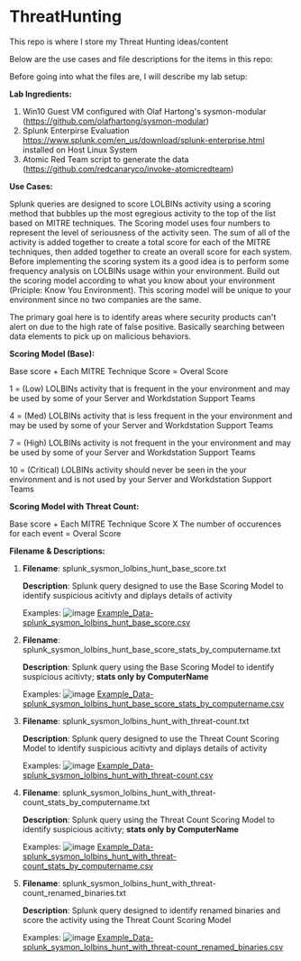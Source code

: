 # ThreatHunting
This repo is where I store my Threat Hunting ideas/content

Below are the use cases and file descriptions for the items in this repo:

Before going into what the files are, I will describe my lab setup:

**Lab Ingredients:**

1. Win10 Guest VM configured with Olaf Hartong's sysmon-modular (https://github.com/olafhartong/sysmon-modular)
2. Splunk Enterpirse Evaluation https://www.splunk.com/en_us/download/splunk-enterprise.html installed on Host Linux System
3. Atomic Red Team script to generate the data (https://github.com/redcanaryco/invoke-atomicredteam)



**Use Cases:**

Splunk queries are designed to score LOLBINs activity using a scoring method that bubbles up the most egregious activity to the top of the list based on MITRE techniques. The Scoring model uses four numbers to represent the level of seriousness of the activity seen. The sum of all of the activity is added together to create a total score for each of the MITRE techniques, then added together to create an overall score for each system. Before implementing the scoring system its a good idea is to perform some frequency analysis on LOLBINs usage within your environment. Build out the scoring model according to what you know about your environment (Priciple: Know You Environment). This scoring model will be unique to your environment since no two companies are the same. 

The primary goal here is to identify areas where security products can't alert on due to the high rate of false positive. Basically searching between data elements to pick up on malicious behaviors.


**Scoring Model (Base):**

Base score + Each MITRE Technique Score = Overal Score

1  = (Low) LOLBINs activity that is frequent in the your environment and may be used by some of your Server and Workdstation Support Teams

4  = (Med) LOLBINs activity that is less frequent in the your environment and may be used by some of your Server and Workdstation Support Teams

7  = (High) LOLBINs activity is not frequent in the your environment and may be used by some of your Server and Workdstation Support Teams

10 = (Critical) LOLBINs activity should never be seen in the your environment and is not used by your Server and Workdstation Support Teams


**Scoring Model with Threat Count:**

Base score + Each MITRE Technique Score X The number of occurences for each event = Overal Score 


**Filename & Descriptions:**

1. **Filename**: splunk_sysmon_lolbins_hunt_base_score.txt 
   
   **Description**: Splunk query designed to use the Base Scoring Model to identify suspicious acitivty and diplays details of activity
   
   Examples:
   ![image](https://user-images.githubusercontent.com/15706462/146420453-7faa56cb-bb63-4cb5-8420-84faab6f272d.png)
   [Example_Data-splunk_sysmon_lolbins_hunt_base_score.csv](https://github.com/paladin316/ThreatHunting/files/7729326/Example_Data-splunk_sysmon_lolbins_hunt_base_score.csv)


   
2. **Filename**: splunk_sysmon_lolbins_hunt_base_score_stats_by_computername.txt 
   
   **Description**: Splunk query using the Base Scoring Model to identify suspicious acitivty; **stats only by ComputerName**
   
   Examples:
   ![image](https://user-images.githubusercontent.com/15706462/146420981-c8a69bca-7fa1-489d-a2c8-3c1bd93c9840.png)
   [Example_Data-splunk_sysmon_lolbins_hunt_base_score_stats_by_computername.csv](https://github.com/paladin316/ThreatHunting/files/7729348/Example_Data-splunk_sysmon_lolbins_hunt_base_score_stats_by_computername.csv)


   
3. **Filename**: splunk_sysmon_lolbins_hunt_with_threat-count.txt
   
   **Description**: Splunk query designed to use the Threat Count Scoring Model to identify suspicious acitivty and diplays details of activity
   
   Examples:
   ![image](https://user-images.githubusercontent.com/15706462/146421587-1bcb993d-2676-4ce8-9214-275eece26eed.png)
   [Example_Data-splunk_sysmon_lolbins_hunt_with_threat-count.csv](https://github.com/paladin316/ThreatHunting/files/7729364/Example_Data-splunk_sysmon_lolbins_hunt_with_threat-count.csv)


   
4. **Filename**: splunk_sysmon_lolbins_hunt_with_threat-count_stats_by_computername.txt
   
   **Description**: Splunk query using the Threat Count Scoring Model to identify suspicious acitivty; **stats only by ComputerName**
   
   Examples:
   ![image](https://user-images.githubusercontent.com/15706462/146422029-1f16a1f0-cb6b-428d-8795-a87f5edfdf49.png)
   [Example_Data-splunk_sysmon_lolbins_hunt_with_threat-count_stats_by_computername.csv](https://github.com/paladin316/ThreatHunting/files/7729414/Example_Data-splunk_sysmon_lolbins_hunt_with_threat-count_stats_by_computername.csv)


   
5. **Filename**: splunk_sysmon_lolbins_hunt_with_threat-count_renamed_binaries.txt
   
   **Description**: Splunk query designed to identify renamed binaries and score the activity using the Threat Count Scoring Model
   
   Examples:
   ![image](https://user-images.githubusercontent.com/15706462/146422780-0dfd0833-bbab-4726-9627-cba696dc86e5.png)
   [Example_Data-splunk_sysmon_lolbins_hunt_with_threat-count_renamed_binaries.csv](https://github.com/paladin316/ThreatHunting/files/7729429/Example_Data-splunk_sysmon_lolbins_hunt_with_threat-count_renamed_binaries.csv)



